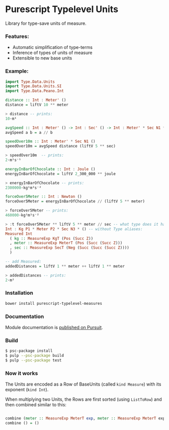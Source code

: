 Purescript Typelevel Units
==========================


Library for type-save units of measure.

### Features:

- Automatic simplification of type-terms
- Inference of types of units of measure
- Extensible to new base units

### Example:

```purescript
import Type.Data.Units
import Type.Data.Units.SI
import Type.Data.Peano.Int

distance :: Int : Meter' ()
distance = liftV 10 ** meter

> distance -- prints:
10·m¹

avgSpeed :: Int : Meter' () -> Int : Sec' () -> Int : Meter' * Sec N1 * ()
avgSpeed a b = a // b

speedOver10m :: Int : Meter' * Sec N1 ()
speedOver10m = avgSpeed distance (liftV 5 ** sec)

> speedOver10m  -- prints:
2·m¹s⁻¹

energyInBarOfChocolate :: Int : Joule ()
energyInBarOfChocolate = liftV 2_300_000 ** joule

> energyInBarOfChocolate -- prints:
2300000·kg¹m²s⁻²

forceOver5Meter :: Int : Newton ()
forceOver5Meter = energyInBarOfChocolate // (liftV 5 ** meter)

> forceOver5Meter -- prints:
460000·kg¹m¹s⁻²

> :t forceOver5Meter ** liftV 5 ** meter // sec -- what type does it have?
Int : Kg P1 * Meter P2 * Sec N3 * () -- without Type aliases:
Measured Int                                           
  ( kg :: MeasureExp KgT (Pos (Succ Z))                
  , meter :: MeasureExp MeterT (Pos (Succ (Succ Z)))   
  , sec :: MeasureExp SecT (Neg (Succ (Succ (Succ Z))))
  )

-- add Measured:
addedDistances = liftV 1 ** meter ++ liftV 1 ** meter

> addedDistances -- prints:
2·m²

```

### Installation

```bash
bower install purescript-typelevel-measures
```

### Documentation

Module documentation is [published on Pursuit](https://pursuit.purescript.org/packages/purescript-typelevel-measures/).

### Build

```bash
$ psc-package install
$ pulp --psc-package build
$ pulp --psc-package test
```

### Now it works

The Units are encoded as a Row of BaseUnits (called `kind Measure`) with its exponent (`kind Int`).

When multiplying two Units, the Rows are first sorted (using `ListToRow`) and then combined similar to this:

```haskell

combine (meter :: MeasureExp MeterT exp, meter :: MeasureExp MeterT exp2 | tail) = (meter :: MeasureExp MeterT (exp + exp2) | combine tail)
combine () = ()
```